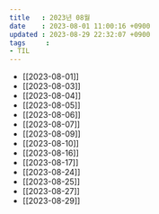 ```yaml
---
title   : 2023년 08월
date    : 2023-08-01 11:00:16 +0900
updated : 2023-08-29 22:32:07 +0900
tags     : 
- TIL
---
```

- [[2023-08-01]]
- [[2023-08-03]]
- [[2023-08-04]]
- [[2023-08-05]]
- [[2023-08-06]]
- [[2023-08-07]]
- [[2023-08-09]]
- [[2023-08-10]]
- [[2023-08-16]]
- [[2023-08-17]]
- [[2023-08-24]]
- [[2023-08-25]]
- [[2023-08-27]]
- [[2023-08-29]]
